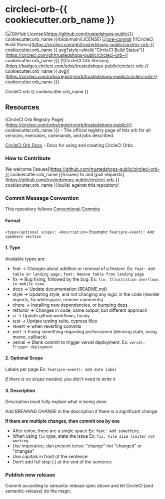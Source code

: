 circleci-orb-{{ cookiecutter.orb_name }}
===
[![GitHub License](https://img.shields.io/badge/license-MIT-lightgrey.svg)](https://github.com/trustedshops-public/{{ cookiecutter.orb_name }}/blob/main/LICENSE)
[![pre-commit](https://img.shields.io/badge/%E2%9A%93%20%20pre--commit-enabled-success)](https://pre-commit.com/)
[![CircleCI Build Status](https://circleci.com/gh/trustedshops-public/circleci-orb-{{ cookiecutter.orb_name }}.svg?style=shield "CircleCI Build Status")](https://circleci.com/gh/trustedshops-public/circleci-orb-{{ cookiecutter.orb_name }})
[![CircleCI Orb Version](https://badges.circleci.com/orbs/trustedshops-public/circleci-orb-{{ cookiecutter.orb_name }}.svg)](https://circleci.com/orbs/registry/orb/trustedshops-public/circleci-orb-{{ cookiecutter.orb_name }})

CircleCI orb {{ cookiecutter.orb_name }}

## Resources

[CircleCI Orb Registry Page](https://circleci.com/orbs/registry/orb/trustedshops-public/{{ cookiecutter.orb_name }}) - The official registry page of this
orb for all versions, executors, commands, and jobs described.

[CircleCI Orb Docs](https://circleci.com/docs/2.0/orb-intro/#section=configuration) - Docs for using and creating
CircleCI Orbs.

### How to Contribute

We welcome [issues](https://github.com/trustedshops-public/circleci-orb-{{ cookiecutter.orb_name }}/issues) to
and [pull requests](https://github.com/trustedshops-public/circleci-orb-{{ cookiecutter.orb_name }}/pulls) against this repository!

### Commit Message Convention

This repository follows [Conventional Commits](https://www.conventionalcommits.org/en/v1.0.0/)

#### Format

`<type>(optional scope): <description>`
Example: `feat(pre-event): Add speakers section`

#### 1. Type

Available types are:

- feat → Changes about addition or removal of a feature. Ex: `feat: Add table on landing page`
  , `feat: Remove table from landing page`
- fix → Bug fixing, followed by the bug. Ex: `fix: Illustration overflows in mobile view`
- docs → Update documentation (README.md)
- style → Updating style, and not changing any logic in the code (reorder imports, fix whitespace, remove comments)
- chore → Installing new dependencies, or bumping deps
- refactor → Changes in code, same output, but different approach
- ci → Update github workflows, husky
- test → Update testing suite, cypress files
- revert → when reverting commits
- perf → Fixing something regarding performance (deriving state, using memo, callback)
- vercel → Blank commit to trigger vercel deployment. Ex: `vercel: Trigger deployment`

#### 2. Optional Scope

Labels per page Ex: `feat(pre-event): Add date label`

*If there is no scope needed, you don't need to write it*

#### 3. Description

Description must fully explain what is being done.

Add BREAKING CHANGE in the description if there is a significant change.

**If there are multiple changes, then commit one by one**

- After colon, there are a single space Ex: `feat: Add something`
- When using `fix` type, state the issue Ex: `fix: File size limiter not working`
- Use imperative, dan present tense: "change" not "changed" or "changes"
- Use capitals in front of the sentence
- Don't add full stop (.) at the end of the sentence

### Publish new release

Commit according to semantic release spec above and let CircleCI (and semantic-release) do the magic.
